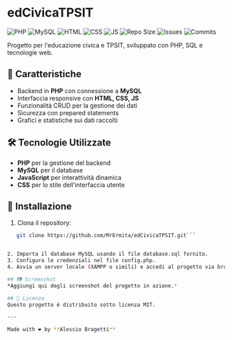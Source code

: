 # edCivicaTPSIT

![PHP](https://img.shields.io/badge/PHP-7.4%2B-blue?logo=php)
![MySQL](https://img.shields.io/badge/MySQL-5.7%2B-orange?logo=mysql)
![HTML](https://img.shields.io/badge/HTML-5-red?logo=html5)
![CSS](https://img.shields.io/badge/CSS-3-blue?logo=css3)
![JS](https://img.shields.io/badge/JavaScript-ES6-yellow?logo=javascript)
![Repo Size](https://img.shields.io/github/repo-size/MrErmita/edCivicaTPSIT)
![Issues](https://img.shields.io/github/issues/MrErmita/edCivicaTPSIT)
![Commits](https://img.shields.io/github/commit-activity/m/MrErmita/edCivicaTPSIT)

Progetto per l'educazione civica e TPSIT, sviluppato con PHP, SQL e tecnologie web.

## 📌 Caratteristiche
- Backend in **PHP** con connessione a **MySQL**
- Interfaccia responsive con **HTML, CSS, JS**
- Funzionalità CRUD per la gestione dei dati
- Sicurezza con prepared statements
- Grafici e statistiche sui dati raccolti

## 🛠️ Tecnologie Utilizzate
- **PHP** per la gestione del backend
- **MySQL** per il database
- **JavaScript** per interattività dinamica
- **CSS** per lo stile dell'interfaccia utente

## 🚀 Installazione
1. Clona il repository:
   

```sh
   git clone https://github.com/MrErmita/edCivicaTPSIT.git```


2. Importa il database MySQL usando il file database.sql fornito.
3. Configura le credenziali nel file config.php.
4. Avvia un server locale (XAMPP o simili) e accedi al progetto via browser.

## 📷 Screenshot
*Aggiungi qui degli screenshot del progetto in azione.*

## 📜 Licenza
Questo progetto è distribuito sotto licenza MIT.

---

Made with ❤️ by **Alessio Bragetti**
